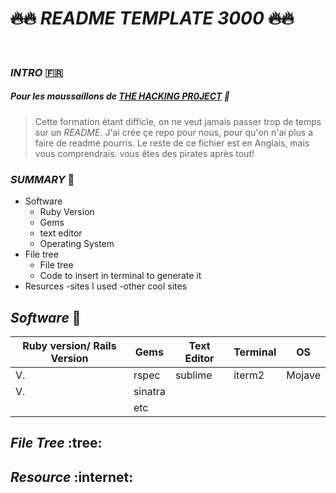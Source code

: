 # ~~:fire::fire:~~ ___README TEMPLATE 3000___ ~~:fire::fire:~~
</br>

### ___INTRO___ :fr:

##### Pour les moussaillons de [THE HACKING PR0JECT](https://www.thehackingproject.org) :parrot:
>Cette formation étant difficle, on ne veut jamais passer trop de temps sur un *README*.
>J'ai crée çe repo pour nous, pour qu'on n'ai plus a faire de readme pourris.
>Le reste de ce fichier est en Anglais, mais vous comprendrais. vous êtes des pirates après tout!

### ___SUMMARY___ :book:

- Software
    - Ruby Version
    - Gems
    - text editor
    - Operating System
- File tree
    - File tree
    - Code to insert in terminal to generate it
- Resurces
    -sites I used
    -other cool sites

## ___Software___ :robot:

| Ruby version/ Rails Version  | Gems  |  Text Editor |  Terminal |  OS |
|---|---|---|---|---|
| V.  | rspec  | sublime  |  iterm2 | Mojave  |
| V.  | sinatra  |   |   |   |
|   | etc  |   |   |   |

## ___File Tree___ :tree:



## ___Resource___ :internet:

